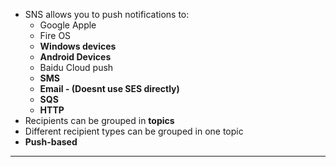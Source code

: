 

- SNS allows you to push notifications to:
    - Google
        Apple
    - Fire OS
    - **Windows devices**
    - **Android Devices**
    - Baidu Cloud push
    - **SMS**
    - **Email \- \(Doesnt use SES directly\)**
    - **SQS**
    - **HTTP**
- Recipients can be grouped in **topics**
- Different recipient types can be grouped in one topic
- **Push\-based**

---
